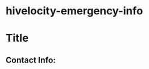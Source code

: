 # hivelocity-emergency-info
<!DOCTYPE html>
<html lang="en">
<head>
    <meta charset="UTF-8">
    <meta http-equiv="X-UA-Compatible" content="IE=edge">
    <meta name="viewport" content="width=device-width, initial-scale=1.0">
    <title>Hivelocity</title>
</head>
<body>
    <h1>Title</h1>
    <h2>Contact Info:</h2>
</body>
</html>
